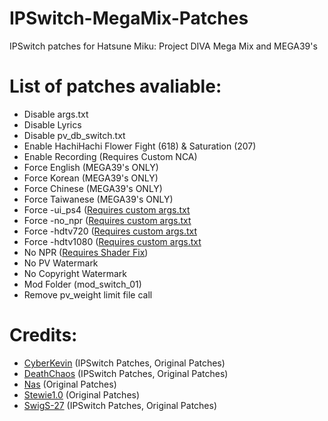 # IPSwitch-MegaMix-Patches

IPSwitch patches for Hatsune Miku: Project DIVA Mega Mix and MEGA39's

# List of patches avaliable:
* Disable args.txt
* Disable Lyrics
* Disable pv_db_switch.txt
* Enable HachiHachi Flower Fight (618) & Saturation (207)
* Enable Recording (Requires Custom NCA)
* Force English (MEGA39's ONLY)
* Force Korean (MEGA39's ONLY)
* Force Chinese (MEGA39's ONLY)
* Force Taiwanese (MEGA39's ONLY)
* Force -ui_ps4 ([Requires custom args.txt](https://drive.google.com/drive/folders/1HC_t9TCa6i_KAMfQ73219SjOVwL5a5oi?usp=sharing)
* Force -no_npr ([Requires custom args.txt](https://drive.google.com/drive/folders/1HC_t9TCa6i_KAMfQ73219SjOVwL5a5oi?usp=sharing)
* Force -hdtv720 ([Requires custom args.txt](https://drive.google.com/drive/folders/1HC_t9TCa6i_KAMfQ73219SjOVwL5a5oi?usp=sharing)
* Force -hdtv1080 ([Requires custom args.txt](https://drive.google.com/drive/folders/1HC_t9TCa6i_KAMfQ73219SjOVwL5a5oi?usp=sharing)
* No NPR ([Requires Shader Fix](https://drive.google.com/drive/folders/1nmPeK2Pc0NOGCxTX2oyOyXdp5xCoDDyF?usp=sharing))
* No PV Watermark 
* No Copyright Watermark
* Mod Folder (mod_switch_01)
* Remove pv_weight limit file call

# Credits:
* [CyberKevin](https://github.com/oocyberkevinoo) (IPSwitch Patches, Original Patches)
* [DeathChaos](https://github.com/DeathChaos25) (IPSwitch Patches, Original Patches)
* [Nas](https://github.com/nastys) (Original Patches)
* [Stewie1.0](https://github.com/Stewie100) (Original Patches)
* [SwigS-27](https://github.com/SwigS-27) (IPSwitch Patches, Original Patches)
